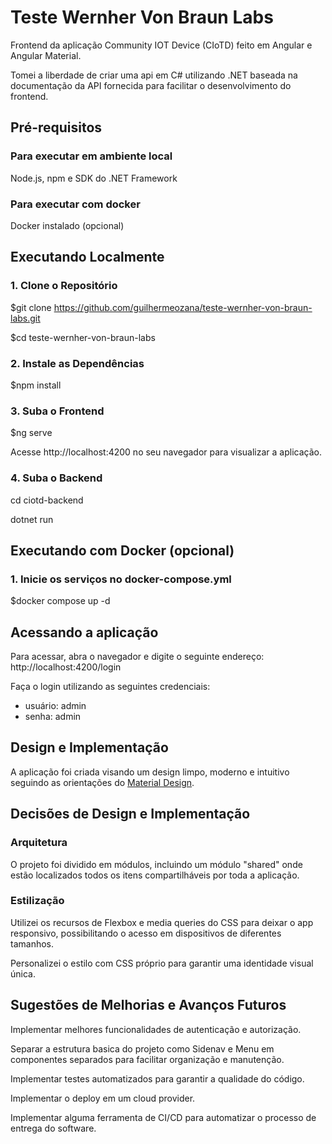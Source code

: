 # Teste Wernher Von Braun Labs

Frontend da aplicação Community IOT Device (CIoTD) feito em Angular e Angular Material.

Tomei a liberdade de criar uma api em C# utilizando .NET baseada na documentação da API fornecida para facilitar o desenvolvimento do frontend.

## Pré-requisitos

### Para executar em ambiente local

Node.js, npm e SDK do .NET Framework

### Para executar com docker

Docker instalado (opcional)

## Executando Localmente

### 1. Clone o Repositório

$git clone https://github.com/guilhermeozana/teste-wernher-von-braun-labs.git

$cd teste-wernher-von-braun-labs

### 2. Instale as Dependências

$npm install

### 3. Suba o Frontend
$ng serve

Acesse http://localhost:4200 no seu navegador para visualizar a aplicação.

### 4. Suba o Backend

cd ciotd-backend

dotnet run

## Executando com Docker (opcional)

### 1. Inicie os serviços no docker-compose.yml
  
$docker compose up -d

## Acessando a aplicação

Para acessar, abra o navegador e digite o seguinte endereço: http://localhost:4200/login

Faça o login utilizando as seguintes credenciais: 
  - usuário: admin
  - senha: admin

## Design e Implementação

A aplicação foi criada visando um design limpo, moderno e intuitivo seguindo as orientações do [Material Design](https://m2.material.io/design).

## Decisões de Design e Implementação

### Arquitetura

O projeto foi dividido em módulos, incluindo um módulo "shared" onde estão localizados todos os itens compartilháveis por toda a aplicação.

### Estilização

Utilizei os recursos de Flexbox e media queries do CSS para deixar o app responsivo, possibilitando o acesso em dispositivos de diferentes tamanhos.

Personalizei o estilo com CSS próprio para garantir uma identidade visual única.

## Sugestões de Melhorias e Avanços Futuros

Implementar melhores funcionalidades de autenticação e autorização.

Separar a estrutura basica do projeto como Sidenav e Menu em componentes separados para facilitar organização e manutenção.

Implementar testes automatizados para garantir a qualidade do código.

Implementar o deploy em um cloud provider.

Implementar alguma ferramenta de CI/CD para automatizar o processo de entrega do software.



